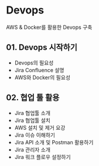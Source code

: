 # Devops
AWS &amp; Docker를 활용한 Devops 구축

## 01. Devops 시작하기
  - Devops의 필요성
  - Jira Confluence 설명
  - AWS와 Docker의 필요성

## 02. 협업 툴 활용
 - Jira 협업툴 소개
 - Jira 협업툴 설치
 - AWS 설치 및 제거 요강
 - Jira 이슈 이해하기
 - Jira API 소개 및 Postman 활용하기
 - Jira 관리자 소개
 - Jira 워크 플로우 설정하기
